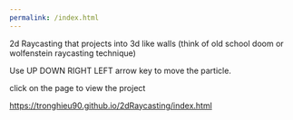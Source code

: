 ```yaml
---
permalink: /index.html
---
```


2d Raycasting that projects into 3d like walls (think of old school doom or wolfenstein raycasting technique)

Use UP DOWN RIGHT LEFT arrow key to move the particle.

click on the page to view the project

https://tronghieu90.github.io/2dRaycasting/index.html
